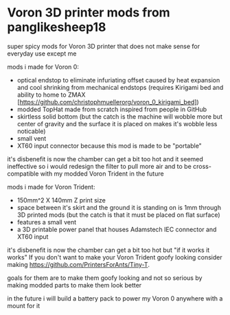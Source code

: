 # Voron 3D printer mods from panglikesheep18

super spicy mods for Voron 3D printer that does not make sense for everyday use except me

mods i made for Voron 0:

- optical endstop to eliminate infuriating offset caused by heat expansion and cool shrinking from mechanical endstops (requires Kirigami bed and ability to home to ZMAX [https://github.com/christophmuellerorg/voron_0_kirigami_bed])
- modded TopHat made from scratch inspired from people in GitHub
- skirtless solid bottom (but the catch is the machine will wobble more but center of gravity and the surface it is placed on makes it's wobble less noticable)
- small vent
- XT60 input connector because this mod is made to be "portable"

it's disbenefit is now the chamber can get a bit too hot and it seemed ineffective so i would redesign the filter to pull more air and to be cross-compatible with my modded Voron Trident in the future

mods i made for Voron Trident:
- 150mm^2 X 140mm Z print size
- space between it's skirt and the ground it is standing on is 1mm through 3D printed mods (but the catch is that it must be placed on flat surface)
- features a small vent
- a 3D printable power panel that houses Adamstech IEC connector and XT60 input <!--(can be limited to 1 input to not make people say "hol'up" with the flippy thing)-->

it's disbenefit is now the chamber can get a bit too hot but "if it works it works"
If you don't want to make your Voron Trident goofy looking consider making https://github.com/PrintersForAnts/Tiny-T. 

goals for them are to make them goofy looking and not so serious by making modded parts to make them look better

in the future i will build a battery pack to power my Voron 0 anywhere with a mount for it
